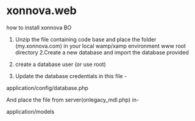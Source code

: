 # xonnova.web
how to install xonnova BO 
1. Unzip the file containing code base and place the folder (my.xonnova.com) in your local wamp/xamp environment www root directory
2.Create a new database and import the database provided
3. create a database user (or use root)

4. Update the database credentials in this file - 

application/config/database.php

And place the file from server(onlegacy_mdl.php) in- 

application/models
